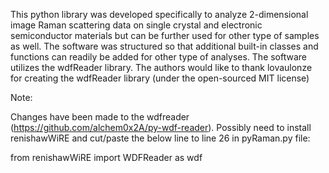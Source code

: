 This python library was developed specifically to analyze 2-dimensional image Raman scattering data on single crystal and electronic semiconductor materials but can be further used for other type of samples as well. The software was structured so that additional built-in classes and functions can readily be added for other type of analyses. The software utilizes the wdfReader library. The authors would like to thank lovaulonze for creating the wdfReader library (under the open-sourced MIT license)

Note: 

Changes have been made to the wdfreader (https://github.com/alchem0x2A/py-wdf-reader). Possibly need to install renishawWiRE
and cut/paste the below line to line 26 in pyRaman.py file:

from renishawWiRE import WDFReader as wdf
